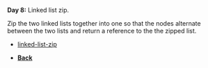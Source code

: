 **Day 8:** Linked list zip.

Zip the two linked lists together into one so that the nodes alternate between the two lists and return a reference to the the zipped list.
- [linked-list-zip](linked-list-zip.js)

- **[Back](https://github.com/scottie-l/data-structures-and-algorithms/blob/main/javascript/README.md)**
